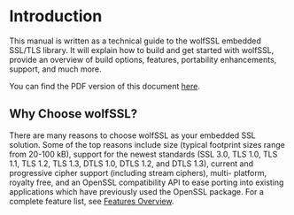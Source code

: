 # Introduction

This manual is written as a technical guide to the wolfSSL embedded SSL/TLS library. It
will explain how to build and get started with wolfSSL, provide an overview of build
options, features, portability enhancements, support, and much more. 

You can find the PDF version of this document [here](https://www.wolfssl.com/documentation/manuals/wolfssl/wolfSSL-Manual.pdf).

## Why Choose wolfSSL?

There are many reasons to choose wolfSSL as your embedded SSL solution. Some of
the top reasons include size (typical footprint sizes range from 20-100 kB), support for
the newest standards (SSL 3.0, TLS 1.0, TLS 1.1, TLS 1.2, TLS 1.3, DTLS 1.0, DTLS 1.2,
and DTLS 1.3), current and progressive cipher support (including stream ciphers), multi-
platform, royalty free, and an OpenSSL compatibility API to ease porting into existing
applications which have previously used the OpenSSL package. For a complete feature
list, see [Features Overview](chapter04.md#features-overview).
